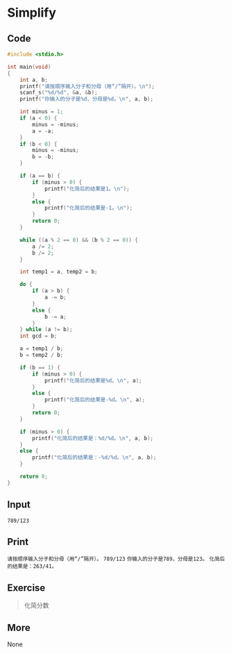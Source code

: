 # Simplify

## Code

```C
#include <stdio.h>

int main(void)
{
	int a, b;
	printf("请按顺序输入分子和分母（用“/”隔开）。\n");
	scanf_s("%d/%d", &a, &b);
	printf("你输入的分子是%d，分母是%d。\n", a, b);

	int minus = 1;
	if (a < 0) {
		minus = -minus;
		a = -a;
	}
	if (b < 0) {
		minus = -minus;
		b = -b;
	}

	if (a == b) {
		if (minus > 0) {
			printf("化简后的结果是1。\n");
		}
		else {
			printf("化简后的结果是-1。\n");
		}
		return 0;
	}

	while ((a % 2 == 0) && (b % 2 == 0)) {
		a /= 2;
		b /= 2;
	}

	int temp1 = a, temp2 = b;

	do {
		if (a > b) {
			a -= b;
		}
		else {
			b -= a;
		}
	} while (a != b);
	int gcd = b;

	a = temp1 / b;
	b = temp2 / b;

	if (b == 1) {
		if (minus > 0) {
			printf("化简后的结果是%d。\n", a);
		}
		else {
			printf("化简后的结果是-%d。\n", a);
		}
		return 0;
	}

	if (minus > 0) {
		printf("化简后的结果是：%d/%d。\n", a, b);
	}
	else {
		printf("化简后的结果是：-%d/%d。\n", a, b);
	}

	return 0;
}
```

## Input

`789/123`

## Print

`请按顺序输入分子和分母（用“/”隔开）。`
`789/123`
`你输入的分子是789，分母是123。`
`化简后的结果是：263/41。`

## Exercise

> 化简分数

## More

None

